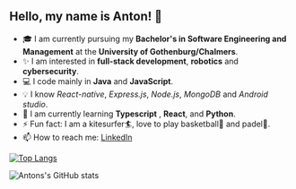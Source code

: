 
## Hello, my name is Anton! 👋



 -  🎓 I am currently pursuing my **Bachelor's in Software Engineering and Management** at the **University of Gothenburg/Chalmers**.
 -  ✨ I am interested in **full-stack development**, **robotics** and **cybersecurity**.
 -  :computer: I code mainly in **Java** and **JavaScript**.
 -  :bulb:  I know *React-native*, *Express.js*, *Node.js*, *MongoDB* and *Android studio*.
 -  🌱 I am currently learning **Typescript** , **React**, and **Python**. 
 -  ⚡ Fun fact: I am a kitesurfer:surfer:, love to play basketball:basketball: and padel:tennis:. 
 -  📫 How to reach me: [LinkedIn](https://www.linkedin.com/in/anton-golubenko-957a03212/)




  [![Top Langs](https://github-readme-stats.vercel.app/api/top-langs/?username=d0nate110&hide=JupyterNotebook)](https://github.com/d0nate110/github-readme-stats)
  
  
  ![Antons's GitHub stats](https://github-readme-stats.vercel.app/api?username=d0nate110&show_icons=true&theme=tokyonight)



<!--
**d0nate110/d0nate110** is a ✨ _special_ ✨ repository because its `README.md` (this file) appears on your GitHub profile.

Here are some ideas to get you started:

- 🔭 I’m currently working on ...
- 🌱 I’m currently learning ...
- 👯 I’m looking to collaborate on ...
- 🤔 I’m looking for help with ...
- 💬 Ask me about ...
- 📫 How to reach me: ...
- 😄 Pronouns: ...
- ⚡ Fun fact: ...
-->
